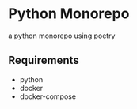 # Python Monorepo

a python monorepo using poetry

## Requirements

- python
- docker
- docker-compose
